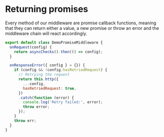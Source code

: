 # Returning promises

Every method of our middleware are promise callback functions, meaning that they can return either a value, a new promise or throw an error and the middleware chain will react accordingly.

```javascript
export default class DemoPromiseMiddleware {
  onRequest(config) {
    return asyncChecks().then(() => config);
  }

  onResponseError({ config } = {}) {
    if (config && !config.hasRetriedRequest) {
      // Retrying the request
      return this.http({
        ...config,
        hasRetriedRequest: true,
      })
      .catch(function (error) {
        console.log('Retry failed:', error);
        throw error;
      });
    }
    throw err;
  }
}
```
